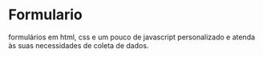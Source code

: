 # Formulario
 formulários em html, css e um pouco de javascript personalizado e atenda às suas necessidades de coleta de dados. 

